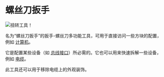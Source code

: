 # 螺丝刀扳手
![扭转工具！](item:oc2r:wrench)

名为“螺丝刀扳手”的扳手-螺丝刀多功能工具，可用于直接访问一些方块的配置，例如 [计算机](../block/computer.md)。

它是配置某些设备（如 [总线接口](../block/bus_interface.md)）所必需的。它也可以用来快速拆解一些设备，例如 [电缆](../block/bus_cable.md)。

此工具还可以用于移除电缆上的外观装饰。
